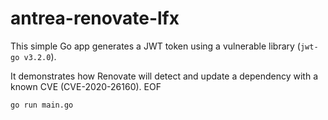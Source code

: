 # antrea-renovate-lfx

This simple Go app generates a JWT token using a vulnerable library (`jwt-go v3.2.0`).

It demonstrates how Renovate will detect and update a dependency with a known CVE (CVE-2020-26160).
EOF

```bash
go run main.go
